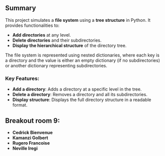 ## Summary

This project simulates a **file system** using a **tree structure** in Python. It provides functionalities to:

- **Add directories** at any level.
- **Delete directories** and their subdirectories.
- **Display the hierarchical structure** of the directory tree.

The file system is represented using nested dictionaries, where each key is a directory and the value is either an empty dictionary (if no subdirectories) or another dictionary representing subdirectories.

### Key Features:

- **Add a directory**: Adds a directory at a specific level in the tree.
- **Delete a directory**: Removes a directory and all its subdirectories.
- **Display structure**: Displays the full directory structure in a readable format.

## Breakout room 9:

- **Cedrick Bienvenue**
- **Kamanzi Golbert**
- **Rugero Francoise**
- **Neville Iregi**
